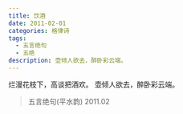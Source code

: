 ```yaml
---
title: 饮酒
date: 2011-02-01
categories: 格律诗
tags:
  - 五言绝句
  - 五绝
description: 壶倾人欲去，醉卧彩云端。
---
```


烂漫花枝下，高谈把酒欢。
壶倾人欲去，醉卧彩云端。

> 五言绝句(平水韵)
> 2011.02